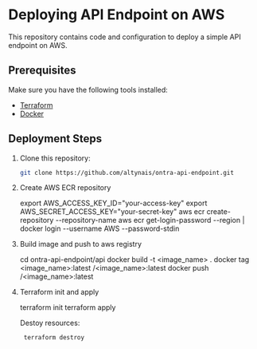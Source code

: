 # Deploying API Endpoint on AWS

This repository contains code and configuration to deploy a simple API endpoint on AWS.

## Prerequisites

Make sure you have the following tools installed:

- [Terraform](https://www.terraform.io/downloads.html)
- [Docker](https://www.docker.com/get-started)

## Deployment Steps

1. Clone this repository:

   ```bash
   git clone https://github.com/altynais/ontra-api-endpoint.git

2. Create AWS ECR repository

    export AWS_ACCESS_KEY_ID="your-access-key"
    export AWS_SECRET_ACCESS_KEY="your-secret-key"
    aws ecr create-repository --repository-name <repository-name>
    aws ecr get-login-password --region <aws-region> | docker login --username AWS --password-stdin <ecr-repository-uri>


3. Build image and push to aws registry

    cd ontra-api-endpoint/api
    docker build -t <image_name> .
    docker tag <image_name>:latest <ecr-repository-uri>/<image_name>:latest
    docker push <ecr-repository-uri>/<image_name>:latest

4. Terraform init and apply

    terraform init
    terraform apply




    Destoy resources:

        terraform destroy


